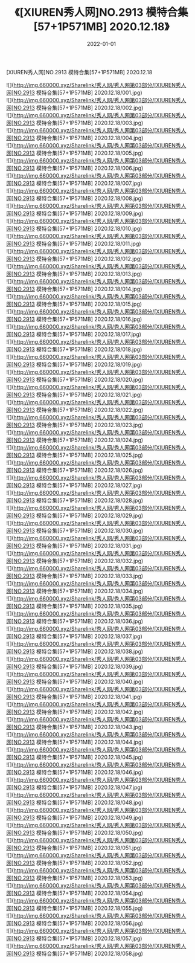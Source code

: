 ﻿---
layout: post
title:  《[XIUREN秀人网]NO.2913 模特合集[57+1P571MB] 2020.12.18》
date:   2022-01-01
img: http://img.660000.xyz/Sharelink/秀人网/秀人网第03部分/[XIUREN秀人网]NO.2913 模特合集[57+1P571MB] 2020.12.18/000.jpg
categories: [美女, 清纯, 唯美]
---

[XIUREN秀人网]NO.2913 模特合集[57+1P571MB] 2020.12.18

 ![](http://img.660000.xyz/Sharelink/秀人网/秀人网第03部分/[XIUREN秀人网]NO.2913 模特合集[57+1P571MB] 2020.12.18/001.jpg) <br>![](http://img.660000.xyz/Sharelink/秀人网/秀人网第03部分/[XIUREN秀人网]NO.2913 模特合集[57+1P571MB] 2020.12.18/002.jpg) <br>![](http://img.660000.xyz/Sharelink/秀人网/秀人网第03部分/[XIUREN秀人网]NO.2913 模特合集[57+1P571MB] 2020.12.18/003.jpg) <br>![](http://img.660000.xyz/Sharelink/秀人网/秀人网第03部分/[XIUREN秀人网]NO.2913 模特合集[57+1P571MB] 2020.12.18/004.jpg) <br>![](http://img.660000.xyz/Sharelink/秀人网/秀人网第03部分/[XIUREN秀人网]NO.2913 模特合集[57+1P571MB] 2020.12.18/005.jpg) <br>![](http://img.660000.xyz/Sharelink/秀人网/秀人网第03部分/[XIUREN秀人网]NO.2913 模特合集[57+1P571MB] 2020.12.18/006.jpg) <br>![](http://img.660000.xyz/Sharelink/秀人网/秀人网第03部分/[XIUREN秀人网]NO.2913 模特合集[57+1P571MB] 2020.12.18/007.jpg) <br>![](http://img.660000.xyz/Sharelink/秀人网/秀人网第03部分/[XIUREN秀人网]NO.2913 模特合集[57+1P571MB] 2020.12.18/008.jpg) <br>![](http://img.660000.xyz/Sharelink/秀人网/秀人网第03部分/[XIUREN秀人网]NO.2913 模特合集[57+1P571MB] 2020.12.18/009.jpg) <br>![](http://img.660000.xyz/Sharelink/秀人网/秀人网第03部分/[XIUREN秀人网]NO.2913 模特合集[57+1P571MB] 2020.12.18/010.jpg) <br>![](http://img.660000.xyz/Sharelink/秀人网/秀人网第03部分/[XIUREN秀人网]NO.2913 模特合集[57+1P571MB] 2020.12.18/011.jpg) <br>![](http://img.660000.xyz/Sharelink/秀人网/秀人网第03部分/[XIUREN秀人网]NO.2913 模特合集[57+1P571MB] 2020.12.18/012.jpg) <br>![](http://img.660000.xyz/Sharelink/秀人网/秀人网第03部分/[XIUREN秀人网]NO.2913 模特合集[57+1P571MB] 2020.12.18/013.jpg) <br>![](http://img.660000.xyz/Sharelink/秀人网/秀人网第03部分/[XIUREN秀人网]NO.2913 模特合集[57+1P571MB] 2020.12.18/014.jpg) <br>![](http://img.660000.xyz/Sharelink/秀人网/秀人网第03部分/[XIUREN秀人网]NO.2913 模特合集[57+1P571MB] 2020.12.18/015.jpg) <br>![](http://img.660000.xyz/Sharelink/秀人网/秀人网第03部分/[XIUREN秀人网]NO.2913 模特合集[57+1P571MB] 2020.12.18/016.jpg) <br>![](http://img.660000.xyz/Sharelink/秀人网/秀人网第03部分/[XIUREN秀人网]NO.2913 模特合集[57+1P571MB] 2020.12.18/017.jpg) <br>![](http://img.660000.xyz/Sharelink/秀人网/秀人网第03部分/[XIUREN秀人网]NO.2913 模特合集[57+1P571MB] 2020.12.18/018.jpg) <br>![](http://img.660000.xyz/Sharelink/秀人网/秀人网第03部分/[XIUREN秀人网]NO.2913 模特合集[57+1P571MB] 2020.12.18/019.jpg) <br>![](http://img.660000.xyz/Sharelink/秀人网/秀人网第03部分/[XIUREN秀人网]NO.2913 模特合集[57+1P571MB] 2020.12.18/020.jpg) <br>![](http://img.660000.xyz/Sharelink/秀人网/秀人网第03部分/[XIUREN秀人网]NO.2913 模特合集[57+1P571MB] 2020.12.18/021.jpg) <br>![](http://img.660000.xyz/Sharelink/秀人网/秀人网第03部分/[XIUREN秀人网]NO.2913 模特合集[57+1P571MB] 2020.12.18/022.jpg) <br>![](http://img.660000.xyz/Sharelink/秀人网/秀人网第03部分/[XIUREN秀人网]NO.2913 模特合集[57+1P571MB] 2020.12.18/023.jpg) <br>![](http://img.660000.xyz/Sharelink/秀人网/秀人网第03部分/[XIUREN秀人网]NO.2913 模特合集[57+1P571MB] 2020.12.18/024.jpg) <br>![](http://img.660000.xyz/Sharelink/秀人网/秀人网第03部分/[XIUREN秀人网]NO.2913 模特合集[57+1P571MB] 2020.12.18/025.jpg) <br>![](http://img.660000.xyz/Sharelink/秀人网/秀人网第03部分/[XIUREN秀人网]NO.2913 模特合集[57+1P571MB] 2020.12.18/026.jpg) <br>![](http://img.660000.xyz/Sharelink/秀人网/秀人网第03部分/[XIUREN秀人网]NO.2913 模特合集[57+1P571MB] 2020.12.18/027.jpg) <br>![](http://img.660000.xyz/Sharelink/秀人网/秀人网第03部分/[XIUREN秀人网]NO.2913 模特合集[57+1P571MB] 2020.12.18/028.jpg) <br>![](http://img.660000.xyz/Sharelink/秀人网/秀人网第03部分/[XIUREN秀人网]NO.2913 模特合集[57+1P571MB] 2020.12.18/029.jpg) <br>![](http://img.660000.xyz/Sharelink/秀人网/秀人网第03部分/[XIUREN秀人网]NO.2913 模特合集[57+1P571MB] 2020.12.18/030.jpg) <br>![](http://img.660000.xyz/Sharelink/秀人网/秀人网第03部分/[XIUREN秀人网]NO.2913 模特合集[57+1P571MB] 2020.12.18/031.jpg) <br>![](http://img.660000.xyz/Sharelink/秀人网/秀人网第03部分/[XIUREN秀人网]NO.2913 模特合集[57+1P571MB] 2020.12.18/032.jpg) <br>![](http://img.660000.xyz/Sharelink/秀人网/秀人网第03部分/[XIUREN秀人网]NO.2913 模特合集[57+1P571MB] 2020.12.18/033.jpg) <br>![](http://img.660000.xyz/Sharelink/秀人网/秀人网第03部分/[XIUREN秀人网]NO.2913 模特合集[57+1P571MB] 2020.12.18/034.jpg) <br>![](http://img.660000.xyz/Sharelink/秀人网/秀人网第03部分/[XIUREN秀人网]NO.2913 模特合集[57+1P571MB] 2020.12.18/035.jpg) <br>![](http://img.660000.xyz/Sharelink/秀人网/秀人网第03部分/[XIUREN秀人网]NO.2913 模特合集[57+1P571MB] 2020.12.18/036.jpg) <br>![](http://img.660000.xyz/Sharelink/秀人网/秀人网第03部分/[XIUREN秀人网]NO.2913 模特合集[57+1P571MB] 2020.12.18/037.jpg) <br>![](http://img.660000.xyz/Sharelink/秀人网/秀人网第03部分/[XIUREN秀人网]NO.2913 模特合集[57+1P571MB] 2020.12.18/038.jpg) <br>![](http://img.660000.xyz/Sharelink/秀人网/秀人网第03部分/[XIUREN秀人网]NO.2913 模特合集[57+1P571MB] 2020.12.18/039.jpg) <br>![](http://img.660000.xyz/Sharelink/秀人网/秀人网第03部分/[XIUREN秀人网]NO.2913 模特合集[57+1P571MB] 2020.12.18/040.jpg) <br>![](http://img.660000.xyz/Sharelink/秀人网/秀人网第03部分/[XIUREN秀人网]NO.2913 模特合集[57+1P571MB] 2020.12.18/041.jpg) <br>![](http://img.660000.xyz/Sharelink/秀人网/秀人网第03部分/[XIUREN秀人网]NO.2913 模特合集[57+1P571MB] 2020.12.18/042.jpg) <br>![](http://img.660000.xyz/Sharelink/秀人网/秀人网第03部分/[XIUREN秀人网]NO.2913 模特合集[57+1P571MB] 2020.12.18/043.jpg) <br>![](http://img.660000.xyz/Sharelink/秀人网/秀人网第03部分/[XIUREN秀人网]NO.2913 模特合集[57+1P571MB] 2020.12.18/044.jpg) <br>![](http://img.660000.xyz/Sharelink/秀人网/秀人网第03部分/[XIUREN秀人网]NO.2913 模特合集[57+1P571MB] 2020.12.18/045.jpg) <br>![](http://img.660000.xyz/Sharelink/秀人网/秀人网第03部分/[XIUREN秀人网]NO.2913 模特合集[57+1P571MB] 2020.12.18/046.jpg) <br>![](http://img.660000.xyz/Sharelink/秀人网/秀人网第03部分/[XIUREN秀人网]NO.2913 模特合集[57+1P571MB] 2020.12.18/047.jpg) <br>![](http://img.660000.xyz/Sharelink/秀人网/秀人网第03部分/[XIUREN秀人网]NO.2913 模特合集[57+1P571MB] 2020.12.18/048.jpg) <br>![](http://img.660000.xyz/Sharelink/秀人网/秀人网第03部分/[XIUREN秀人网]NO.2913 模特合集[57+1P571MB] 2020.12.18/049.jpg) <br>![](http://img.660000.xyz/Sharelink/秀人网/秀人网第03部分/[XIUREN秀人网]NO.2913 模特合集[57+1P571MB] 2020.12.18/050.jpg) <br>![](http://img.660000.xyz/Sharelink/秀人网/秀人网第03部分/[XIUREN秀人网]NO.2913 模特合集[57+1P571MB] 2020.12.18/051.jpg) <br>![](http://img.660000.xyz/Sharelink/秀人网/秀人网第03部分/[XIUREN秀人网]NO.2913 模特合集[57+1P571MB] 2020.12.18/052.jpg) <br>![](http://img.660000.xyz/Sharelink/秀人网/秀人网第03部分/[XIUREN秀人网]NO.2913 模特合集[57+1P571MB] 2020.12.18/053.jpg) <br>![](http://img.660000.xyz/Sharelink/秀人网/秀人网第03部分/[XIUREN秀人网]NO.2913 模特合集[57+1P571MB] 2020.12.18/054.jpg) <br>![](http://img.660000.xyz/Sharelink/秀人网/秀人网第03部分/[XIUREN秀人网]NO.2913 模特合集[57+1P571MB] 2020.12.18/055.jpg) <br>![](http://img.660000.xyz/Sharelink/秀人网/秀人网第03部分/[XIUREN秀人网]NO.2913 模特合集[57+1P571MB] 2020.12.18/056.jpg) <br>![](http://img.660000.xyz/Sharelink/秀人网/秀人网第03部分/[XIUREN秀人网]NO.2913 模特合集[57+1P571MB] 2020.12.18/057.jpg) <br>![](http://img.660000.xyz/Sharelink/秀人网/秀人网第03部分/[XIUREN秀人网]NO.2913 模特合集[57+1P571MB] 2020.12.18/058.jpg) <br>